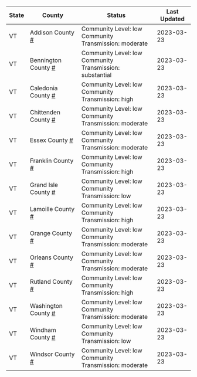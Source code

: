 State | County | Status | Last Updated
--- | --- | --- | --- 
VT | Addison County <a href="#addison_county">#</a> | <a name="addison_county"></a>Community Level: low<br/>Community Transmission: moderate | 2023-03-23
VT | Bennington County <a href="#bennington_county">#</a> | <a name="bennington_county"></a>Community Level: low<br/>Community Transmission: substantial | 2023-03-23
VT | Caledonia County <a href="#caledonia_county">#</a> | <a name="caledonia_county"></a>Community Level: low<br/>Community Transmission: high | 2023-03-23
VT | Chittenden County <a href="#chittenden_county">#</a> | <a name="chittenden_county"></a>Community Level: low<br/>Community Transmission: moderate | 2023-03-23
VT | Essex County <a href="#essex_county">#</a> | <a name="essex_county"></a>Community Level: low<br/>Community Transmission: moderate | 2023-03-23
VT | Franklin County <a href="#franklin_county">#</a> | <a name="franklin_county"></a>Community Level: low<br/>Community Transmission: high | 2023-03-23
VT | Grand Isle County <a href="#grand_isle_county">#</a> | <a name="grand_isle_county"></a>Community Level: low<br/>Community Transmission: low | 2023-03-23
VT | Lamoille County <a href="#lamoille_county">#</a> | <a name="lamoille_county"></a>Community Level: low<br/>Community Transmission: high | 2023-03-23
VT | Orange County <a href="#orange_county">#</a> | <a name="orange_county"></a>Community Level: low<br/>Community Transmission: moderate | 2023-03-23
VT | Orleans County <a href="#orleans_county">#</a> | <a name="orleans_county"></a>Community Level: low<br/>Community Transmission: moderate | 2023-03-23
VT | Rutland County <a href="#rutland_county">#</a> | <a name="rutland_county"></a>Community Level: low<br/>Community Transmission: high | 2023-03-23
VT | Washington County <a href="#washington_county">#</a> | <a name="washington_county"></a>Community Level: low<br/>Community Transmission: moderate | 2023-03-23
VT | Windham County <a href="#windham_county">#</a> | <a name="windham_county"></a>Community Level: low<br/>Community Transmission: low | 2023-03-23
VT | Windsor County <a href="#windsor_county">#</a> | <a name="windsor_county"></a>Community Level: low<br/>Community Transmission: moderate | 2023-03-23
